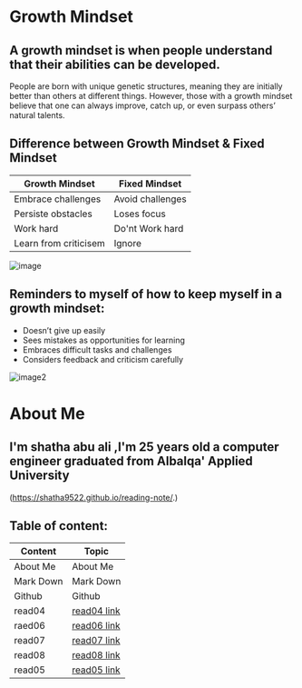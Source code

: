 # Growth Mindset
## A growth mindset is when people understand that their abilities can be developed.
People are born with unique genetic structures, meaning they are initially better than others at different things. However, those with a growth mindset believe that one can always improve, catch up, or even surpass others’ natural talents. 

## Difference between Growth Mindset & Fixed Mindset

|   Growth Mindset|Fixed Mindset  |
| ------------- | ------------- |
| Embrace challenges  | Avoid challenges  |
| Persiste obstacles | Loses focus |
| Work hard | Do'nt Work hard |
| Learn from criticisem| Ignore|


![image](https://user-images.githubusercontent.com/76395323/102800579-ec985c80-4368-11eb-809d-7ffb319ae001.jpg)

## Reminders to myself of how to keep myself in a growth mindset:


* Doesn’t give up easily
 * Sees mistakes as opportunities for learning
* Embraces difficult tasks and challenges
* Considers feedback and criticism carefully

![image2](https://user-images.githubusercontent.com/76395323/102801645-549b7280-436a-11eb-8715-50f58e85c7df.jpg)





# About Me
## I'm shatha abu ali ,I'm 25 years old a computer engineer graduated from Albalqa' Applied University
(https://shatha9522.github.io/reading-note/.)

## Table of content:

| Content | Topic |
| ------------- | ------------- |
| About Me | About Me |
| Mark Down | Mark Down |
| Github | Github | 
| read04 | [read04 link](https://shatha9522.github.io/reading-note/read04) |
| raed06 | [read06 link](https://shatha9522.github.io/reading-note/read06) |
| read07 | [read07 link](https://shatha9522.github.io/reading-note/read07) |
| read08 | [read08 link](https://shatha9522.github.io/reading-note/read08) |
| read05 | [read05 link](https://shatha9522.github.io/reading-note/read05) |